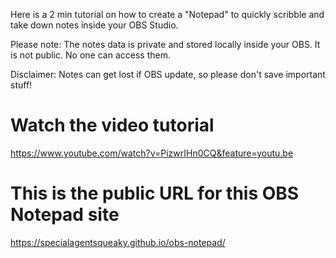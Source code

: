 Here is a 2 min tutorial on how to create a "Notepad" to quickly scribble and take down notes inside your OBS Studio.

Please note: The notes data is private and stored locally inside your OBS. It is not public. No one can access them.

Disclaimer: Notes can get lost if OBS update, so please don't save important stuff!

# Watch the video tutorial

https://www.youtube.com/watch?v=PizwrIHn0CQ&feature=youtu.be


# This is the public URL for this OBS Notepad site

https://specialagentsqueaky.github.io/obs-notepad/

